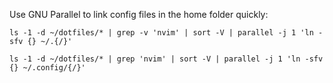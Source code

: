 Use GNU Parallel to link config files in the home folder quickly:

```
ls -1 -d ~/dotfiles/* | grep -v 'nvim' | sort -V | parallel -j 1 'ln -sfv {} ~/.{/}'

ls -1 -d ~/dotfiles/* | grep 'nvim' | sort -V | parallel -j 1 'ln -sfv {} ~/.config/{/}'
```
